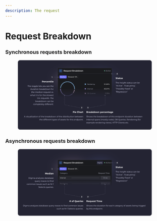 ```yaml
---
description: The request
---
```


# Request Breakdown

### Synchronous requests breakdown

<figure><img src="../.gitbook/assets/Request Breakdown - illustration.svg" alt=""><figcaption></figcaption></figure>

### Asynchronous requests breakdown

<figure><img src="../.gitbook/assets/Request Breakdown - illustration (2).svg" alt=""><figcaption></figcaption></figure>

###
